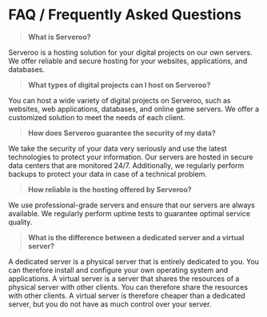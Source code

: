 # FAQ / Frequently Asked Questions
> **What is Serveroo?**

Serveroo is a hosting solution for your digital projects on our own servers. We offer reliable and secure hosting for your websites, applications, and databases.

> **What types of digital projects can I host on Serveroo?**

You can host a wide variety of digital projects on Serveroo, such as websites, web applications, databases, and online game servers. We offer a customized solution to meet the needs of each client.

> **How does Serveroo guarantee the security of my data?**

We take the security of your data very seriously and use the latest technologies to protect your information. Our servers are hosted in secure data centers that are monitored 24/7. Additionally, we regularly perform backups to protect your data in case of a technical problem.

> **How reliable is the hosting offered by Serveroo?**

We use professional-grade servers and ensure that our servers are always available. We regularly perform uptime tests to guarantee optimal service quality.

> **What is the difference between a dedicated server and a virtual server?**

A dedicated server is a physical server that is entirely dedicated to you. You can therefore install and configure your own operating system and applications. A virtual server is a server that shares the resources of a physical server with other clients. You can therefore share the resources with other clients. A virtual server is therefore cheaper than a dedicated server, but you do not have as much control over your server.
